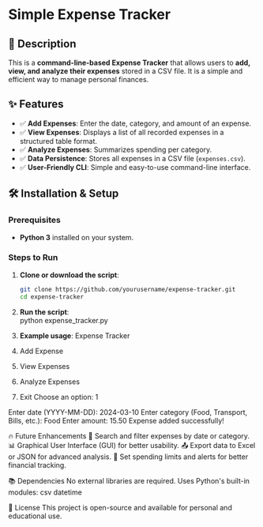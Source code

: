 # Simple Expense Tracker

## 📌 Description
This is a **command-line-based Expense Tracker** that allows users to **add, view, and analyze their expenses** stored in a CSV file. It is a simple and efficient way to manage personal finances.

## ✨ Features
- ✅ **Add Expenses**: Enter the date, category, and amount of an expense.
- ✅ **View Expenses**: Displays a list of all recorded expenses in a structured table format.
- ✅ **Analyze Expenses**: Summarizes spending per category.
- ✅ **Data Persistence**: Stores all expenses in a CSV file (`expenses.csv`).
- ✅ **User-Friendly CLI**: Simple and easy-to-use command-line interface.

## 🛠 Installation & Setup
### **Prerequisites**
- **Python 3** installed on your system.

### **Steps to Run**
1. **Clone or download the script**:
   ```bash
   git clone https://github.com/yourusername/expense-tracker.git
   cd expense-tracker
2. **Run the script**:   
python expense_tracker.py

3. **Example usage**:
Expense Tracker
1. Add Expense
2. View Expenses
3. Analyze Expenses
4. Exit
Choose an option: 1

Enter date (YYYY-MM-DD): 2024-03-10
Enter category (Food, Transport, Bills, etc.): Food
Enter amount: 15.50
Expense added successfully!

🔥 Future Enhancements
🔎 Search and filter expenses by date or category.
📊 Graphical User Interface (GUI) for better usability.
📤 Export data to Excel or JSON for advanced analysis.
🔔 Set spending limits and alerts for better financial tracking.

📚 Dependencies
No external libraries are required. Uses Python's built-in modules:
csv
datetime

📜 License
This project is open-source and available for personal and educational use.

